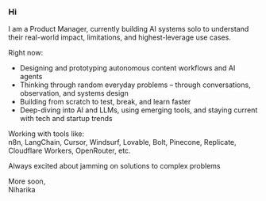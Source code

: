 ### Hi

I am a Product Manager, currently building AI systems solo to understand their real-world impact, limitations, and highest-leverage use cases.

Right now:
- Designing and prototyping autonomous content workflows and AI agents  
- Thinking through random everyday problems – through conversations, observation, and systems design  
- Building from scratch to test, break, and learn faster  
- Deep-diving into AI and LLMs, using emerging tools, and staying current with tech and startup trends

Working with tools like:  
n8n, LangChain, Cursor, Windsurf, Lovable, Bolt, Pinecone, Replicate, Cloudflare Workers, OpenRouter, etc.

Always excited about jamming on solutions to complex problems

More soon,  
Niharika
